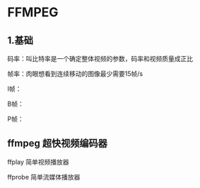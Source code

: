 # FFMPEG

## 1.基础

码率：叫比特率是一个确定整体视频的参数，码率和视频质量成正比

帧率：肉眼想看到连续移动的图像最少需要15帧/s



I帧：

B帧：

P帧：

## ffmpeg  超快视频编码器





ffplay 简单视频播放器

ffprobe 简单流媒体播放器
